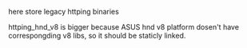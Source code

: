 here store legacy httping binaries

httping_hnd_v8 is bigger because ASUS hnd v8 platform dosen't have correspongding v8 libs, so it should be staticly linked.